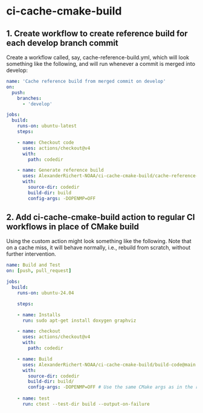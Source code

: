 # ci-cache-cmake-build

## 1. Create workflow to create reference build for each develop branch commit

Create a workflow called, say, cache-reference-build.yml, which will look
something like the following, and will run whenever a commit is merged into
develop:
```yaml
name: 'Cache reference build from merged commit on develop'
on:
  push:
    branches:
      - 'develop'

jobs:
  build:
    runs-on: ubuntu-latest
    steps:

    - name: Checkout code
      uses: actions/checkout@v4
      with:
        path: codedir

    - name: Generate reference build
      uses: AlexanderRichert-NOAA/ci-cache-cmake-build/cache-reference-build@main
      with:
        source-dir: codedir
        build-dir: build
        config-args: -DOPENMP=OFF
```

## 2. Add ci-cache-cmake-build action to regular CI workflows in place of CMake build

Using the custom action might look something like the following. Note that on a
cache miss, it will behave normally, i.e., rebuild from scratch, without
further intervention.
```yaml
name: Build and Test
on: [push, pull_request]

jobs:
  build:
    runs-on: ubuntu-24.04

    steps:

    - name: Installs
      run: sudo apt-get install doxygen graphviz 

    - name: checkout
      uses: actions/checkout@v4
      with: 
        path: codedir

    - name: Build
      uses: AlexanderRichert-NOAA/ci-cache-cmake-build/build-code@main
      with:
        source-dir: codedir
        build-dir: build/
        config-args: -DOPENMP=OFF # Use the same CMake args as in the reference build above
    
    - name: test
      run: ctest --test-dir build --output-on-failure
```
